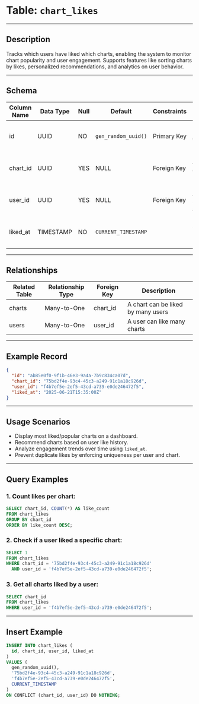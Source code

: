 # Table: `chart_likes`

---

## Description

Tracks which users have liked which charts, enabling the system to monitor chart popularity and user engagement. Supports features like sorting charts by likes, personalized recommendations, and analytics on user behavior.

---

## Schema

| Column Name | Data Type | Null | Default             | Constraints | Description                             |
| ----------- | --------- | ---- | ------------------- | ----------- | --------------------------------------- |
| id          | UUID      | NO   | `gen_random_uuid()` | Primary Key | Unique identifier for the like record   |
| chart_id    | UUID      | YES  | NULL                | Foreign Key | References the chart that was liked     |
| user_id     | UUID      | YES  | NULL                | Foreign Key | References the user who liked the chart |
| liked_at    | TIMESTAMP | NO   | `CURRENT_TIMESTAMP` |             | Timestamp when the chart was liked      |

---

## Relationships

| Related Table | Relationship Type | Foreign Key | Description                        |
| ------------- | ----------------- | ----------- | ---------------------------------- |
| charts        | Many-to-One       | chart_id    | A chart can be liked by many users |
| users         | Many-to-One       | user_id     | A user can like many charts        |

---

## Example Record

```json
{
  "id": "ab85e0f0-9f1b-46e3-9a4a-7b9c834ca07d",
  "chart_id": "75bd2f4e-93c4-45c3-a249-91c1a18c926d",
  "user_id": "f4b7ef5e-2ef5-43cd-a739-e0de246472f5",
  "liked_at": "2025-06-21T15:35:00Z"
}
```

---

## Usage Scenarios

* Display most liked/popular charts on a dashboard.
* Recommend charts based on user like history.
* Analyze engagement trends over time using `liked_at`.
* Prevent duplicate likes by enforcing uniqueness per user and chart.

---

## Query Examples

### 1. Count likes per chart:

```sql
SELECT chart_id, COUNT(*) AS like_count
FROM chart_likes
GROUP BY chart_id
ORDER BY like_count DESC;
```

### 2. Check if a user liked a specific chart:

```sql
SELECT 1
FROM chart_likes
WHERE chart_id = '75bd2f4e-93c4-45c3-a249-91c1a18c926d'
  AND user_id = 'f4b7ef5e-2ef5-43cd-a739-e0de246472f5';
```

### 3. Get all charts liked by a user:

```sql
SELECT chart_id
FROM chart_likes
WHERE user_id = 'f4b7ef5e-2ef5-43cd-a739-e0de246472f5';
```

---

## Insert Example

```sql
INSERT INTO chart_likes (
  id, chart_id, user_id, liked_at
)
VALUES (
  gen_random_uuid(),
  '75bd2f4e-93c4-45c3-a249-91c1a18c926d',
  'f4b7ef5e-2ef5-43cd-a739-e0de246472f5',
  CURRENT_TIMESTAMP
)
ON CONFLICT (chart_id, user_id) DO NOTHING;
```
